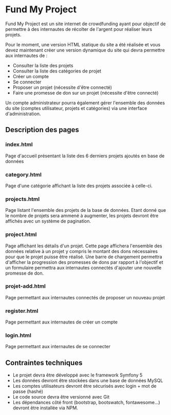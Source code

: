 # Fund My Project

Fund My Project est un site internet de crowdfunding ayant pour objectif de permettre à des internautes de récolter de l'argent pour réaliser leurs projets.

Pour le moment, une version HTML statique du site a été réalisée et vous devez maintenant créer une version dynamique du site qui devra permettre aux internautes de :
- Consulter la liste des projets
- Consulter la liste des catégories de projet
- Créer un compte
- Se connecter
- Proposer un projet (nécessite d'être connecté)
- Faire une promesse de don sur un projet (nécessite d'être connecté)

Un compte administrateur pourra également gérer l'ensemble des données du site (comptes utilisateur, projets et catégories) via une interface d'administration.

## Description des pages

### index.html

Page d'accueil présentant la liste des 6 derniers projets ajoutés en base de données

### category.html

Page d'une catégorie affichant la liste des projets associée à celle-ci.

### projects.html

Page listant l'ensemble des projets de la base de données.
Etant donné que le nombre de projets sera ammené à augmenter, les projets devront être affichés avec un système de pagination.

### project.html

Page affichant les détails d'un projet.
Cette page affichera l'ensemble des données relative à un projet y compris le montant des dons nécessaires pour que le projet puisse être réalisé.
Une barre de chargement permettra d'afficher la progression des promesses de dons par rapport à l'objectif et un formulaire permettra aux internautes connectés d'ajouter une nouvelle promesse de don.

### projet-add.html

Page permettant aux internautes connectés de proposer un nouveau projet

### register.html

Page permettant aux internautes de créer un compte

### login.html

Page permettant aux internautes de se connecter

## Contraintes techniques

- Le projet devra être développé avec le framework Symfony 5
- Les données devront être stockées dans une base de données MySQL
- Les comptes utilisateurs devront être sécurisés avec login + mot de passe (hashé)
- Le code source devra être versionné avec Git
- Les dépendances côté front (bootstrap, bootswatch, fontawesome...) devront être installée via NPM.  
